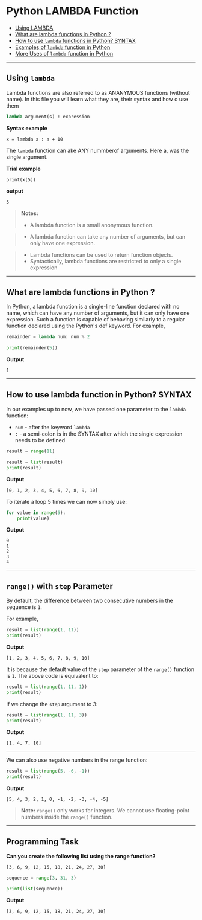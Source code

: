 # Python LAMBDA Function

- [Using LAMBDA]()
- [What are lambda functions in Python ?](#-what-are-lambda-functions-in-Python-?)
- [How to use `lambda` functions in Python? SYNTAX](#range-with-only-stop-parameter)
- [Examples of `lambda` function in Python](#range-with-step-parameter)
- [More Uses of `lambda` function in Python](#programming-task)
---

## Using `lambda`
Lambda functions are also referred to as ANANYMOUS functions (without name). In this file you will learn what they are, their syntax and how o use them
```python
lambda argument(s) : expression
```

**Syntax example**
```
x = lambda a : a + 10
```

The `lambda` function can ake ANY nummberof arguments. Here a, was the single argument.


**Trial example**
```
print(x(5))
```
**output**
```
5
```
>**Notes:**
>- A lambda function is a small anonymous function.

>- A lambda function can take any number of arguments, but can only have one expression.

>- Lambda functions can be used to return function objects.
>- Syntactically, lambda functions are restricted to only a single expression

---

## What are lambda functions in Python ?

In Python, a lambda function is a single-line function declared with no name, which can have any number of arguments, but it can only have one expression. Such a function is capable of behaving similarly to a regular function declared using the Python's def keyword.
For example,

```python
remainder = lambda num: num % 2

print(remainder(5))
```

**Output**

```
1
```

---

## How to use lambda function in Python? SYNTAX

In our examples up to now, we have passed one parameter to the `lambda` function:
- `num` - after the keyword `lambda`
- `:` - a semi-colon is in the SYNTAX after which the single expression needs to be defined


```python
result = range(11)

result = list(result)
print(result)
```

**Output**

```
[0, 1, 2, 3, 4, 5, 6, 7, 8, 9, 10]
```

To iterate a loop 5 times we can now simply use:

```python
for value in range(5):
    print(value)
```

**Output**

```
0
1
2
3
4
```

---

## `range()` with `step` Parameter

By default, the difference between two consecutive numbers in the sequence is `1`.

For example,

```python
result = list(range(1, 11))
print(result)
```

**Output**

```
[1, 2, 3, 4, 5, 6, 7, 8, 9, 10]
```

It is because the default value of the `step` parameter of the `range()` function is `1`. The above code is equivalent to:

```python
result = list(range(1, 11, 1))
print(result)
```

If we change the `step` argument to 3:

```python
result = list(range(1, 11, 3))
print(result)
```

**Output**
```
[1, 4, 7, 10]
```
---

We can also use negative numbers in the range function:

```python
result = list(range(5, -6, -1))
print(result)
```

**Output**

```
[5, 4, 3, 2, 1, 0, -1, -2, -3, -4, -5]
```

>**Note:** `range()` only works for integers. We cannot use floating-point numbers inside the `range()` function.

---

## Programming Task

**Can you create the following list using the range function?**
```
[3, 6, 9, 12, 15, 18, 21, 24, 27, 30]
```

```python
sequence = range(3, 31, 3)

print(list(sequence))
```

**Output**
```
[3, 6, 9, 12, 15, 18, 21, 24, 27, 30]
```
